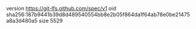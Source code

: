 version https://git-lfs.github.com/spec/v1
oid sha256:187b9441b39d8d489540554bb8e2b05f864da1f64ab78e0be21475a8a3d480a5
size 5529
